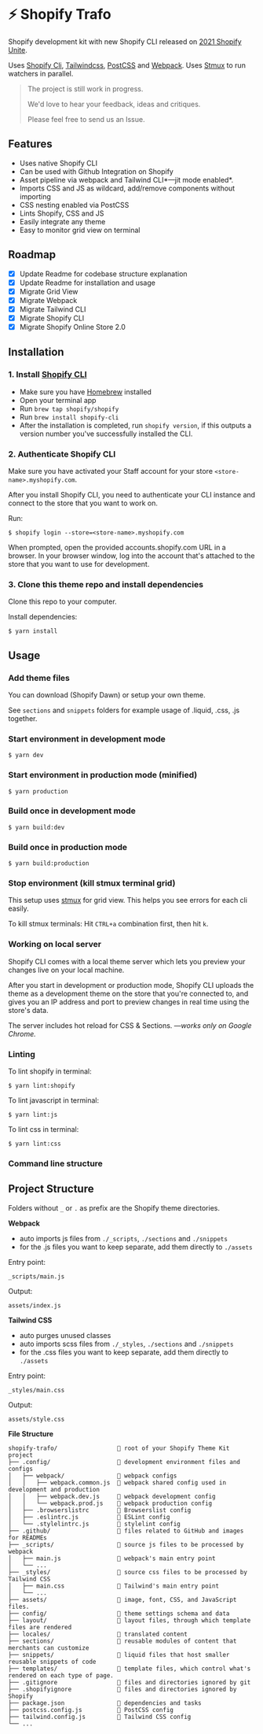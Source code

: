 # ⚡️ Shopify Trafo
Shopify development kit with new Shopify CLI released on [2021 Shopify Unite](https://unite.shopify.com).

Uses [Shopify Cli](https://github.com/Shopify/shopify-cli), [Tailwindcss](https://github.com/tailwindlabs/tailwindcss), [PostCSS](https://github.com/postcss/postcss) and [Webpack](https://github.com/webpack/webpack). Uses [Stmux](https://github.com/rse/stmux) to run watchers in parallel.

> The project is still work in progress.
>
> We'd love to hear your feedback, ideas and critiques.
>
> Please feel free to send us an Issue. 

## Features
- Uses native Shopify CLI
- Can be used with Github Integration on Shopify
- Asset pipeline via webpack and Tailwind CLI*—jit mode enabled*.
- Imports CSS and JS as wildcard, add/remove components without importing
- CSS nesting enabled via PostCSS
- Lints Shopify, CSS and JS
- Easily integrate any theme
- Easy to monitor grid view on terminal

## Roadmap
- [X] Update Readme for codebase structure explanation
- [X] Update Readme for installation and usage
- [X] Migrate Grid View
- [X] Migrate Webpack
- [X] Migrate Tailwind CLI
- [X] Migrate Shopify CLI
- [X] Migrate Shopify Online Store 2.0

## Installation
### 1. Install [Shopify CLI](https://github.com/Shopify/shopify-cli)
- Make sure you have [Homebrew](https://brew.sh/) installed
- Open your terminal app
- Run `brew tap shopify/shopify`
- Run `brew install shopify-cli`
- After the installation is completed, run `shopify version`, if this outputs a version number you've successfully installed the CLI.

### 2. Authenticate Shopify CLI
Make sure you have activated your Staff account for your store `<store-name>.myshopify.com`.

After you install Shopify CLI, you need to authenticate your CLI instance and connect to the store that you want to work on.

Run:

```shell
$ shopify login --store=<store-name>.myshopify.com
```

When prompted, open the provided accounts.shopify.com URL in a browser. In your browser window, log into the account that's attached to the store that you want to use for development.

### 3. Clone this theme repo and install dependencies
Clone this repo to your computer.

Install dependencies:
```shell
$ yarn install
```

## Usage
### Add theme files
You can download (Shopify Dawn) or setup your own theme.

See `sections` and `snippets` folders for example usage of .liquid, .css, .js together.

### Start environment in development mode
```shell
$ yarn dev
```

### Start environment in production mode (minified)
```shell
$ yarn production
```

### Build once in development mode
```shell
$ yarn build:dev
```

### Build once in production mode
```shell
$ yarn build:production
```

### Stop environment (kill stmux terminal grid)
This setup uses [stmux](https://github.com/rse/stmux) for grid view. This helps you see errors for each cli easily.

To kill stmux terminals:
Hit `CTRL+a` combination first, then hit `k`.

### Working on local server
Shopify CLI comes with a local theme server which lets you preview your changes live on your local machine.

After you start in development or production mode, Shopify CLI uploads the theme as a development theme on the store that you're connected to, and gives you an IP address and port to preview changes in real time using the store's data.

The server includes hot reload for CSS & Sections. *—works only on Google Chrome.*

### Linting
To lint shopify in terminal:
```shell
$ yarn lint:shopify
```
To lint javascript in terminal:
```shell
$ yarn lint:js
```
To lint css in terminal:
```shell
$ yarn lint:css
```

### Command line structure


## Project Structure

Folders without `_` or `.` as prefix are the Shopify theme directories.

**Webpack**
- auto imports js files from `./_scripts`, `./sections` and `./snippets`
- for the .js files you want to keep separate, add them directly to `./assets`

Entry point:
````
_scripts/main.js
````
Output:
````
assets/index.js
````

**Tailwind CSS**
- auto purges unused classes
- auto imports scss files from `./_styles`, `./sections` and `./snippets`
- for the .css files you want to keep separate, add them directly to `./assets`

Entry point:
````
_styles/main.css
````
Output:
````
assets/style.css
````

**File Structure**
```text
shopify-trafo/                 📁 root of your Shopify Theme Kit project
├── .config/                   📁 development environment files and configs
│   ├── webpack/               📁 webpack configs
│   │   ├── webpack.common.js  📄 webpack shared config used in development and production
│   │   ├── webpack.dev.js     📄 webpack development config
│   │   └── webpack.prod.js    📄 webpack production config
│   ├── .browserslistrc        📄 Browserslist config
│   ├── .eslintrc.js           📄 ESLint config
│   └── .stylelintrc.js        📄 stylelint config
├── .github/                   📁 files related to GitHub and images for READMEs
├── _scripts/                  📁 source js files to be processed by webpack
│   ├── main.js                📁 webpack's main entry point
│   └── ...
├── _styles/                   📁 source css files to be processed by Tailwind CSS
│   ├── main.css               📁 Tailwind's main entry point
│   └── ...
├── assets/                    📁 image, font, CSS, and JavaScript files.
├── config/                    📁 theme settings schema and data
├── layout/                    📁 layout files, through which template files are rendered
├── locales/                   📁 translated content
├── sections/                  📁 reusable modules of content that merchants can customize
├── snippets/                  📁 liquid files that host smaller reusable snippets of code
├── templates/                 📁 template files, which control what's rendered on each type of page.
├── .gitignore                 📄 files and directories ignored by git
├── .shopifyignore             📄 files and directories ignored by Shopify
├── package.json               📄 dependencies and tasks
├── postcss.config.js          📄 PostCSS config
├── tailwind.config.js         📄 Tailwind CSS config
└── ...
```